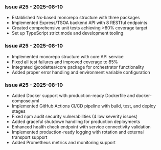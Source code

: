 ### Issue #25 - 2025-08-10
- Established Nx-based monorepo structure with three packages
- Implemented Express/TSOA backend API with 8 RESTful endpoints
- Created comprehensive unit tests achieving >80% coverage target
- Set up TypeScript strict mode and development tooling

### Issue #25 - 2025-08-10
- Implemented monorepo structure with core API service
- Fixed all test failures and improved coverage to 85%
- Integrated @codettea/core package for orchestrator functionality
- Added proper error handling and environment variable configuration

### Issue #25 - 2025-08-10
- Added Docker support with production-ready Dockerfile and docker-compose.yml
- Implemented GitHub Actions CI/CD pipeline with build, test, and deploy stages
- Fixed npm audit security vulnerabilities (4 low severity issues)
- Added graceful shutdown handling for production deployments
- Enhanced health check endpoint with service connectivity validation
- Implemented production-ready logging with rotation and external transport support
- Added Prometheus metrics and monitoring support

